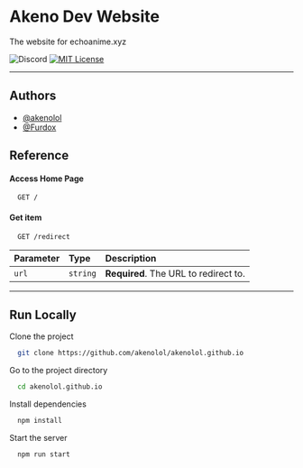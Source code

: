 
# Akeno Dev Website

The website for echoanime.xyz

![Discord](https://img.shields.io/discord/1014190469628055552?style=plastic)
[![MIT License](https://img.shields.io/badge/License-MIT-green.svg)](https://choosealicense.com/licenses/mit/)

____

## Authors

- [@akenolol](https://www.github.com/akenolol)
- [@Furdox](https://github.com/Furdox)


## Reference

#### Access Home Page

```http
  GET /
```


#### Get item

```http
  GET /redirect
```

| Parameter | Type     | Description                |
| :-------- | :------- | :------------------------- |
| `url` | `string` | **Required**. The URL to redirect to.|


___


## Run Locally

Clone the project

```bash
  git clone https://github.com/akenolol/akenolol.github.io
```

Go to the project directory

```bash
  cd akenolol.github.io
```

Install dependencies

```bash
  npm install
```

Start the server

```bash
  npm run start
```

